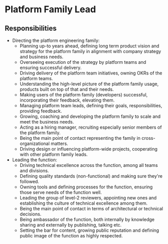 # Platform Family Lead

## Responsibilities

- Directing the platform engineering family:
  - Planning up-to years ahead, defining long term product vision and strategy for the platform family in alignment with company strategy and business needs.
  - Overseeing execution of the strategy by platform teams and ensuring successful delivery.
  - Driving delivery of the platform team initiatives, owning OKRs of the platform teams.
  - Understanding the high-level picture of the platform family usage, products built on top of that and their needs.
  - Making users of the platform family (developers) successful, incorporating their feedback, elevating them.
  - Managing platform team leads, defining their goals, responsibilities, providing feedback.
  - Growing, coaching and developing the platform family to scale and meet the business needs.
  - Acting as a hiring manager, recruiting especially senior members of the platform family.
  - Being the main point of contact representing the family in cross-organizational matters.
  - Driving design or influencing platform-wide projects, cooperating with other platform family leads.
- Leading the function:
  - Driving technical excellence across the function, among all teams and divisions.
  - Defining quality standards (non-functional) and making sure they're followed.
  - Owning tools and defining processes for the function, ensuring those serve needs of the function well.
  - Leading the group of level-2 reviewers, appointing new ones and establishing the culture of technical excellence among them.
  - Being the main point of contact in terms of architectural or technical decisions.
  - Being ambassador of the function, both internally by knowledge sharing and externally by publishing, talking etc.
  - Setting the bar for content, growing public reputation and defining public image of the function as highly respected.

